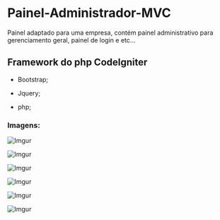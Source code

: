 # Painel-Administrador-MVC

Painel adaptado para uma empresa, contém painel administrativo para gerenciamento geral, painel de login e etc...

## Framework do php CodeIgniter

* Bootstrap;

* Jquery;

* php;

### Imagens:

![Imgur](http://i.imgur.com/OcZeZUG.png)

![Imgur](http://i.imgur.com/UEUD3oi.png)

![Imgur](http://i.imgur.com/OJrU8KP.png)

![Imgur](http://i.imgur.com/yA8L6Bc.png)

![Imgur](http://i.imgur.com/OOH2EZI.png)

![Imgur](http://i.imgur.com/7xjFWob.png)



